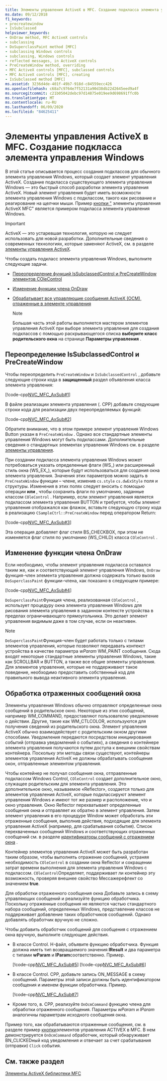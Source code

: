 ```yaml
---
title: Элементы управления ActiveX в MFC. Создание подкласса элемента управления Windows
ms.date: 09/12/2018
f1_keywords:
- precreatewindow
- IsSubclassed
helpviewer_keywords:
- OnDraw method, MFC ActiveX controls
- subclassing
- DoSuperclassPaint method [MFC]
- subclassing Windows controls
- subclassing, Windows controls
- reflected messages, in ActiveX controls
- PreCreateWindow method, overriding
- MFC ActiveX controls [MFC], subclassed controls
- MFC ActiveX controls [MFC], creating
- IsSubclassed method [MFC]
ms.assetid: 3236d4de-401f-49b7-918d-c84559ecc426
ms.openlocfilehash: c68a7c9764e7f52131a90d38db22d2645eed9a4f
ms.sourcegitcommit: c21b05042debc97d14875e019ee9d698691ffc0b
ms.translationtype: MT
ms.contentlocale: ru-RU
ms.lasthandoff: 06/09/2020
ms.locfileid: "84625411"
---
```

# <a name="mfc-activex-controls-subclassing-a-windows-control"></a>Элементы управления ActiveX в MFC. Создание подкласса элемента управления Windows

В этой статье описывается процесс создания подклассов для обычного элемента управления Windows, который создает элемент управления ActiveX. Создание подкласса существующего элемента управления Windows — это быстрый способ разработки элемента управления ActiveX. Новый элемент управления будет иметь возможности элемента управления Windows с подклассом, такого как рисование и реагирование на щелчки мыши. Пример [кнопки "](../overview/visual-cpp-samples.md) элементы управления ActiveX MFC" является примером подкласса элемента управления Windows.

>[!IMPORTANT]
> ActiveX — это устаревшая технология, которую не следует использовать для новой разработки. Дополнительные сведения о современных технологиях, которые заменяют ActiveX, см. в разделе [элементы управления ActiveX](activex-controls.md).

Чтобы создать подкласс элемента управления Windows, выполните следующие задачи.

- [Переопределение функций IsSubclassedControl и PreCreateWindow элементов COleControl](#_core_overriding_issubclassedcontrol_and_precreatewindow)

- [Изменение функции члена OnDraw](#_core_modifying_the_ondraw_member_function)

- [Обрабатывает все управляющие сообщения ActiveX (OCM), отраженные в элементе управления](#_core_handling_reflected_window_messages)

   > [!NOTE]
   > Большая часть этой работы выполняется мастером элементов управления ActiveX при выборе элемента управления для создания подклассов с помощью раскрывающегося списка **выберите класс родительского окна** на странице **Параметры управления** .

## <a name="overriding-issubclassedcontrol-and-precreatewindow"></a><a name="_core_overriding_issubclassedcontrol_and_precreatewindow"></a>Переопределение IsSubclassedControl и PreCreateWindow

Чтобы переопределить `PreCreateWindow` и `IsSubclassedControl` , добавьте следующие строки кода в **защищенный** раздел объявления класса элемента управления:

[!code-cpp[NVC_MFC_AxSub#1](codesnippet/cpp/mfc-activex-controls-subclassing-a-windows-control_1.h)]

В файле реализации элемента управления (. CPP) добавьте следующие строки кода для реализации двух переопределяемых функций:

[!code-cpp[NVC_MFC_AxSub#2](codesnippet/cpp/mfc-activex-controls-subclassing-a-windows-control_2.cpp)]

Обратите внимание, что в этом примере элемент управления Windows Button указан в `PreCreateWindow` . Однако все стандартные элементы управления Windows могут быть подклассами. Дополнительные сведения о стандартных элементах управления Windows см. в разделе [элементы управления](controls-mfc.md).

При создании подкласса элемента управления Windows может потребоваться указать определенные флаги (WS_) или расширенный стиль окна (WS_EX_), которые будут использоваться для создания окна элемента управления. Значения этих параметров можно задать в `PreCreateWindow` функции – члене, изменив `cs.style` `cs.dwExStyle` поля и структуры. Изменения в этих полях следует вносить с помощью операции **или** , чтобы сохранить флаги по умолчанию, заданные классом `COleControl` . Например, если элемент управления является подклассом элемента управления BUTTON и требуется, чтобы элемент управления отображался как флажок, вставьте следующую строку кода в реализацию `CSampleCtrl::PreCreateWindow` перед оператором Return:

[!code-cpp[NVC_MFC_AxSub#3](codesnippet/cpp/mfc-activex-controls-subclassing-a-windows-control_3.cpp)]

Эта операция добавляет флаг стиля BS_CHECKBOX, при этом не изменяется флаг стиля по умолчанию (WS_CHILD) класса `COleControl` .

## <a name="modifying-the-ondraw-member-function"></a><a name="_core_modifying_the_ondraw_member_function"></a>Изменение функции члена OnDraw

Если необходимо, чтобы элемент управления подкласса оставался таким же, как и соответствующий элемент управления Windows, `OnDraw` функция-член элемента управления должна содержать только вызов `DoSuperclassPaint` функции-члена, как показано в следующем примере:

[!code-cpp[NVC_MFC_AxSub#4](codesnippet/cpp/mfc-activex-controls-subclassing-a-windows-control_4.cpp)]

`DoSuperclassPaint`Функция члена, реализованная `COleControl` , использует процедуру окна элемента управления Windows для рисования элемента управления в заданном контексте устройства в пределах ограничивающего прямоугольника. Это делает элемент управления видимым даже в том случае, если он неактивен.

> [!NOTE]
> `DoSuperclassPaint`Функция-член будет работать только с типами элементов управления, которые позволяют передавать контекст устройства в качестве параметра *wParam* WM_PAINT сообщения. Сюда входят некоторые стандартные элементы управления Windows, такие как SCROLLBAR и BUTTON, а также все общие элементы управления. Для элементов управления, которые не поддерживают такое поведение, необходимо предоставить собственный код для правильного вывода неактивного элемента управления.

## <a name="handling-reflected-window-messages"></a><a name="_core_handling_reflected_window_messages"></a>Обработка отраженных сообщений окна

Элементы управления Windows обычно отправляют определенные окна сообщений в родительское окно. Некоторые из этих сообщений, например WM_COMMAND, предоставляют пользователю уведомление о действии. Другие, такие как WM_CTLCOLOR, используются для получения сведений из родительского окна. Элемент управления ActiveX обычно взаимодействует с родительским окном другими способами. Уведомления передаются посредством инициирования событий (отправка уведомлений о событиях), а сведения о контейнере элемента управления получаются путем доступа к внешним свойствам контейнера. Поскольку эти методы связи существуют, контейнеры элементов управления ActiveX не должны обрабатывать сообщения окон, отправленные элементом управления.

Чтобы контейнер не получал сообщения окна, отправленные подклассом Windows Control, `COleControl` создает дополнительное окно, служащее родительским для элемента управления. Это дополнительное окно, называемое «Reflector», создается только для элементов управления ActiveX, которые подклассируют элемент управления Windows и имеют тот же размер и расположение, что и окно управления. Окно Reflector перехватывает определенные сообщения окна и отправляет их обратно в элемент управления. Затем элемент управления в его процедуре Window может обработать эти отраженные сообщения, выполнив действия, подходящие для элемента управления ActiveX (например, для срабатывания события). Список перехваченных сообщений Windows и соответствующих отраженных сообщений см. в разделе [идентификаторы сообщений с отражением окна](reflected-window-message-ids.md) .

Контейнер элементов управления ActiveX может быть разработан таким образом, чтобы выполнять отражение сообщений, устраняя необходимость `COleControl` в создании окна Reflector и сокращении затрат времени выполнения для элемента управления Windows с подклассом. `COleControl`Определяет, поддерживает ли контейнер эту возможность, проверяя внешнее свойство Мессажерефлект со значением **true**.

Для обработки отраженного сообщения окна Добавьте запись в схему управляющих сообщений и реализуйте функцию обработчика. Поскольку отраженные сообщения не являются частью стандартного набора сообщений, определенных Windows, представление классов не поддерживает добавление таких обработчиков сообщений. Однако добавлять обработчик вручную не сложно.

Чтобы добавить обработчик сообщений для сообщения с отражением окна вручную, выполните следующие действия.

- В классе Control. H-файл, объявите функцию обработчика. Функция должна иметь тип возвращаемого значения **lResult** и два параметра с типами **wParam** и **lParam**соответственно. Пример.

   [!code-cpp[NVC_MFC_AxSub#5](codesnippet/cpp/mfc-activex-controls-subclassing-a-windows-control_5.h)]
    [!code-cpp[NVC_MFC_AxSub#6](codesnippet/cpp/mfc-activex-controls-subclassing-a-windows-control_6.h)]

- В классе Control. CPP, добавьте запись ON_MESSAGE в схему сообщений. Параметры этой записи должны быть идентификатором сообщения и именем функции обработчика. Пример.

   [!code-cpp[NVC_MFC_AxSub#7](codesnippet/cpp/mfc-activex-controls-subclassing-a-windows-control_7.cpp)]

- Кроме того, в. CPP, реализуйте `OnOcmCommand` функцию члена для обработки отраженного сообщения. Параметры *wParam* и *lParam* аналогичны параметрам исходного сообщения окна.

Пример того, как обрабатываются отраженные сообщения, см. в разделе пример [кнопки](../overview/visual-cpp-samples.md)элементов управления ACTIVEX в MFC. В нем демонстрируется `OnOcmCommand` обработчик, который обнаруживает BN_CLICKEDный код уведомления и отвечает за счет срабатывания (отправки) `Click` события.

## <a name="see-also"></a>См. также раздел

[Элементы ActiveX библиотеки MFC](mfc-activex-controls.md)
